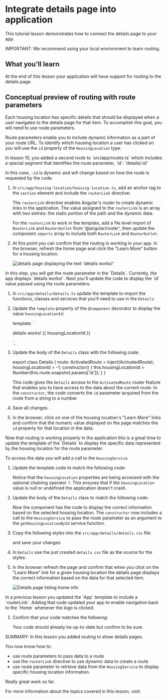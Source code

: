 # Integrate details page into application

This tutorial lesson demonstrates how to connect the details page to your app.

<docs-video src="https://www.youtube.com/embed/-jRxG84AzCI?si=CbqIpmRpwp5ZZDnu&amp;start=345"/>

IMPORTANT: We recommend using your local environment to learn routing.

## What you'll learn

At the end of this lesson your application will have support for routing to the details page.

## Conceptual preview of routing with route parameters

Each housing location has specific details that should be displayed when a user navigates to the details page for that item. To accomplish this goal, you will need to use route parameters.

Route parameters enable you to include dynamic information as a part of your route URL. To identify which housing location a user has clicked on you will use the `id` property of the `HousingLocation` type.

<docs-workflow>

<docs-step title="Using `routerLink` for dynamic navigation">
In lesson 10, you added a second route to `src/app/routes.ts` which includes a special segment that identifies the route parameter, `id`:

<docs-code language="javascript">
'details/:id'
</docs-code>

In this case, `:id` is dynamic and will change based on how the route is requested by the code.

1. In `src/app/housing-location/housing-location.ts`, add an anchor tag to the `section` element and include the `routerLink` directive:

    <docs-code header="Add anchor with a routerLink directive to housing-location.ts" path="adev/src/content/tutorials/first-app/steps/12-forms/src/app/housing-location/housing-location.ts" visibleLines="[18]"/>

    The `routerLink` directive enables Angular's router to create dynamic links in the application. The value assigned to the `routerLink` is an array with two entries: the static portion of the path and the dynamic data.

    For the `routerLink` to work in the template, add a file level import of `RouterLink` and `RouterOutlet` from '@angular/router', then update the component `imports` array to include both `RouterLink` and `RouterOutlet`.
1. At this point you can confirm that the routing is working in your app. In the browser, refresh the home page and click the "Learn More" button for a housing location.

    <img alt="details page displaying the text 'details works!'" src="assets/images/tutorials/first-app/homes-app-lesson-11-step-1.png">

</docs-step>

<docs-step title="Get route parameters">
In this step, you will get the route parameter in the `Details`. Currently, the app displays `details works!`. Next you'll update the code to display the `id` value passed using the route parameters.

1. In `src/app/details/details.ts` update the template to import the functions, classes and services that you'll need to use in the `Details`:

    <docs-code header="Update file level imports" path="adev/src/content/tutorials/first-app/steps/12-forms/src/app/details/details.ts" visibleLines="[1,4]"/>

1. Update the `template` property of the `@Component` decorator to display the value `housingLocationId`:

    <docs-code language="javascript">
      template: `<p>details works! {{ housingLocationId }}</p>`,
    </docs-code>

1. Update the body of the `Details` class with the following code:

    <docs-code language="javascript">
    export class Details {
      route: ActivatedRoute = inject(ActivatedRoute);
      housingLocationId = -1;
      constructor() {
        this.housingLocationId = Number(this.route.snapshot.params['id']);
      }
    }
    </docs-code>

    This code gives the `Details` access to the `ActivatedRoute` router feature that enables you to have access to the data about the current route. In the `constructor`, the code converts the `id` parameter acquired from the route from a string to a number.

1. Save all changes.

1. In the browser, click on one of the housing location's "Learn More" links and confirm that the numeric value displayed on the page matches the `id` property for that location in the data.
</docs-step>

<docs-step title="Customize the `Details`">
Now that routing is working properly in the application this is a great time to update the template of the `Details` to display the specific data represented by the housing location for the route parameter.

To access the data you will add a call to the `HousingService`.

1. Update the template code to match the following code:

    <docs-code header="Update the Details template in src/app/details/details.ts" path="adev/src/content/tutorials/first-app/steps/12-forms/src/app/details/details.ts" visibleLines="[8,29]"/>

    Notice that the `housingLocation` properties are being accessed with the optional chaining operator `?`. This ensures that if the `housingLocation` value is null or undefined the application doesn't crash.

1. Update the body of the `Details` class to match the following code:

    <docs-code header="Update the Details class in src/app/details/details.ts" path="adev/src/content/tutorials/first-app/steps/12-forms/src/app/details/details.ts" visibleLines="[32,41]"/>

    Now the component has the code to display the correct information based on the selected housing location. The `constructor` now includes a call to the `HousingService` to pass the route parameter as an argument to the `getHousingLocationById` service function.

1. Copy the following styles into the `src/app/details/details.css` file:

    <docs-code header="Add styles for the Details" path="adev/src/content/tutorials/first-app/steps/12-forms/src/app/details/details.css" visibleLines="[1,71]"/>

    and save your changes

1. In `Details` use the just created `details.css` file as the source for the styles: 
    <docs-code header="Update details.ts to use the created css file" path="adev/src/content/tutorials/first-app/steps/12-forms/src/app/details/details.ts" visibleLines="[30]"/>

1. In the browser refresh the page and confirm that when you click on the "Learn More" link for a given housing location the details page displays the correct information based on the data for that selected item.

    <img alt="Details page listing home info" src="assets/images/tutorials/first-app/homes-app-lesson-11-step-3.png">

</docs-step>

<docs-step title="Check navigation in the `Home`">
In a previous lesson you updated the `App` template to include a `routerLink`. Adding that code updated your app to enable navigation back to the `Home` whenever the logo is clicked.

1. Confirm that your code matches the following:

    <docs-code header="Confirm the routerLink in app.ts" path="adev/src/content/tutorials/first-app/steps/12-forms/src/app/app.ts" visibleLines="[8,19]"/>

    Your code should already be up-to-date but confirm to be sure.
</docs-step>

</docs-workflow>

SUMMARY: In this lesson you added routing to show details pages.

You now know how to:

* use route parameters to pass data to a route
* use the `routerLink` directive to use dynamic data to create a route
* use route parameter to retrieve data from the `HousingService` to display specific housing location information.

Really great work so far.

For more information about the topics covered in this lesson, visit:

<docs-pill-row>
  <docs-pill href="guide/routing/common-router-tasks#accessing-query-parameters-and-fragments" title="Route Parameters"/>
  <docs-pill href="guide/routing" title="Routing in Angular Overview"/>
  <docs-pill href="guide/routing/common-router-tasks" title="Common Routing Tasks"/>
  <docs-pill href="https://developer.mozilla.org/docs/Web/JavaScript/Reference/Operators/Optional_chaining" title="Optional Chaining Operator"/>
</docs-pill-row>
